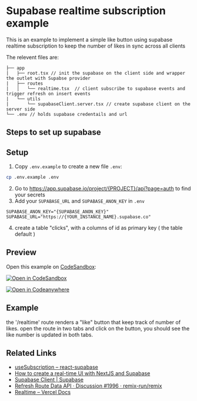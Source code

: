 # Supabase realtime subscription example

This is an example to implement a simple like button using supabase realtime subscription to keep the number of likes in sync across all clients

The relevent files are:

```
├── app
|   ├── root.tsx // init the supabase on the client side and wrapper the outlet with Supabse provider
|   ├── routes
|   │   └── realtime.tsx  // client subscribe to supabase events and trigger refresh on insert events
|   └── utils
|       └── supabaseClient.server.tsx // create supabase client on the server side
└── .env // holds supabase credentails and url
```

## Steps to set up supabase

## Setup

1. Copy `.env.example` to create a new file `.env`:

```sh
cp .env.example .env
```

2. Go to https://app.supabase.io/project/{PROJECT}/api?page=auth to find your secrets
3. Add your `SUPABASE_URL` and `SUPABASE_ANON_KEY` in `.env`

```env
SUPABASE_ANON_KEY="{SUPABASE_ANON_KEY}"
SUPABASE_URL="https://{YOUR_INSTANCE_NAME}.supabase.co"
```

4. create a table "clicks", with a columns of id as primary key ( the table default )

## Preview

Open this example on [CodeSandbox](https://codesandbox.com):

[![Open in CodeSandbox](https://codesandbox.io/static/img/play-codesandbox.svg)](https://codesandbox.io/s/github/remix-run/examples/tree/main/supabase-subscription)

[![Open in Codeanywhere](https://codeanywhere.com/img/open-in-codeanywhere-btn.svg)](https://app.codeanywhere.com/#https://github.com/remix-run/examples)

## Example

the '/realtime' route renders a "like" button that keep track of number of likes. open the route in two tabs and click on the button, you should see the like number is updated in both tabs.

## Related Links

- [useSubscription – react-supabase](https://react-supabase.vercel.app/documentation/realtime/use-subscription)
- [How to create a real-time UI with NextJS and Supabase](https://pablopunk.com/posts/how-to-create-a-real-time-ui-with-nextjs-and-supabase)
- [Supabase Client | Supabase](https://supabase.com/docs/reference/javascript/supabase-client)
- [Refresh Route Data API · Discussion #1996 · remix-run/remix](https://github.com/remix-run/remix/discussions/1996)
- [Realtime – Vercel Docs](https://vercel.com/docs/concepts/solutions/realtime)
